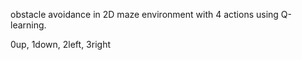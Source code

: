 obstacle avoidance in 2D maze environment with 4 actions using Q-learning.

0up, 1down, 2left, 3right
